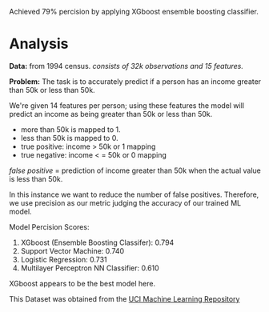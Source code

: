 Achieved 79% percision by applying XGboost ensemble boosting classifier.   

# Analysis

**Data:**  from 1994 census.
*consists of 32k observations and 15 features.* 

**Problem:** The task is to accurately predict if a person has an income greater than 50k or less than 50k. 

We're given 14 features per person; using these features the model will predict an income as being greater than 50k or less than 50k. 

* more than 50k is mapped to 1. 
* less than 50k is mapped to 0.
* true positive: income > 50k or 1 mapping
* true negative: income < = 50k or 0 mapping

*false positive* = prediction of income greater than 50k when the actual value is less than 50k.

In this instance we want to reduce the number of false positives. Therefore, we use precision as our metric judging the accuracy of our trained ML model.

Model Percision Scores: 
1. XGboost (Ensemble Boosting Classifer): 0.794
1. Support Vector Machine: 0.740
1. Logistic Regression: 0.731
1. Multilayer Perceptron NN Classifier: 0.610

XGboost appears to be the best model here.

This Dataset was obtained from the [UCI Machine Learning Repository](https://archive.ics.uci.edu/ml/datasets/census+income)
